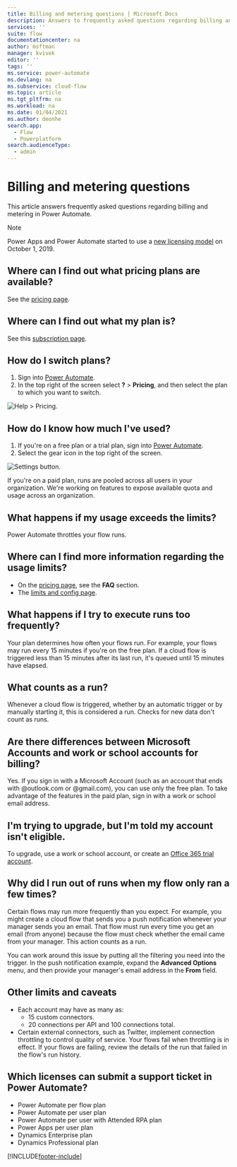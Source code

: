 ```yaml
---
title: Billing and metering questions | Microsoft Docs
description: Answers to frequently asked questions regarding billing and metering in Power Automate
services: ''
suite: flow
documentationcenter: na
author: msftman
manager: kvivek
editor: ''
tags: ''
ms.service: power-automate
ms.devlang: na
ms.subservice: cloud-flow
ms.topic: article
ms.tgt_pltfrm: na
ms.workload: na
ms.date: 01/04/2021
ms.author: deonhe
search.app: 
  - Flow
  - Powerplatform
search.audienceType: 
  - admin
---
```

# Billing and metering questions


This article answers frequently asked questions regarding billing and metering in Power Automate.

>[!NOTE]
> Power Apps and Power Automate started to use a [new licensing model](/power-platform/admin/powerapps-flow-licensing-faq) on October 1, 2019. 

## Where can I find out what pricing plans are available?

See the [pricing page](https://flow.microsoft.com/pricing/).

## Where can I find out what my plan is?

See this [subscription page](https://portal.office.com/account/#subscriptions).

## How do I switch plans?

1. Sign into [Power Automate](https://powerautomate.com).
1. In the top right of the screen select **?** > **Pricing**, and then select the plan to which you want to switch.

![Help > Pricing.](./media/billing-questions/help-pricing.png)

## How do I know how much I've used?

1. If you're on a free plan or a trial plan, sign into [Power Automate](https://powerautomate.com).
1. Select the gear icon in the top right of the screen.

![Settings button.](./media/billing-questions/settings.png)

If you're on a paid plan, runs are pooled across all users in your organization. We're working on features to expose available quota and usage across an organization.

## What happens if my usage exceeds the limits?

Power Automate throttles your flow runs.

## Where can I find more information regarding the usage limits?

- On the [pricing page](https://flow.microsoft.com/pricing/), see the **FAQ** section.
- The [limits and config page](limits-and-config.md).

## What happens if I try to execute runs too frequently?

Your plan determines how often your flows run. For example, your flows may run every 15 minutes if you're on the free plan. If a cloud flow is triggered less than 15 minutes after its last run, it's queued until 15 minutes have elapsed.

## What counts as a run?

Whenever a cloud flow is triggered, whether by an automatic trigger or by manually starting it, this is considered a run. Checks for new data don't count as runs.

## Are there differences between Microsoft Accounts and work or school accounts for billing?

Yes. If you sign in with a Microsoft Account (such as an account that ends with @outlook.com or @gmail.com), you can use only the free plan. To take advantage of the features in the paid plan, sign in with a work or school email address.

## I'm trying to upgrade, but I'm told my account isn't eligible.

To upgrade, use a work or school account, or create an [Office 365 trial account](https://powerbi.microsoft.com/documentation/powerbi-admin-signing-up-for-power-bi-with-a-new-office-365-trial/).

## Why did I run out of runs when my flow only ran a few times?

Certain flows may run more frequently than you expect. For example, you might create a cloud flow that sends you a push notification whenever your manager sends you an email. That flow must run every time you get an email (from anyone) because the flow must check whether the email came from your manager. This action counts as a run.

You can work around this issue by putting all the filtering you need into the trigger. In the push notification example, expand the **Advanced Options** menu, and then provide your manager's email address in the **From** field.

## Other limits and caveats

* Each account may have as many as:
  * 15 custom connectors.
  * 20 connections per API and 100 connections total.
* Certain external connectors, such as Twitter, implement connection throttling to control quality of service. Your flows fail when throttling is in effect. If your flows are failing, review the details of the run that failed in the flow's run history.

## Which licenses can submit a support ticket in Power Automate?


* Power Automate per flow plan 
* Power Automate per user plan
* Power Automate per user with Attended RPA plan 
* Power Apps per user plan
* Dynamics Enterprise plan
* Dynamics Professional plan



[!INCLUDE[footer-include](includes/footer-banner.md)]